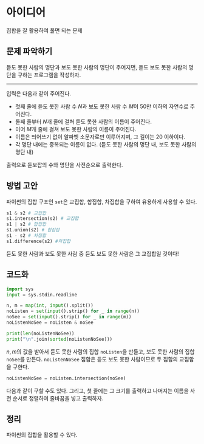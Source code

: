 # 아이디어
집합을 잘 활용하여 풀면 되는 문제

## 문제 파악하기
듣도 못한 사람의 명단과 보도 못한 사람의 명단이 주어지면, 듣도 보도 못한 사람의 명단을 구하는 프로그램을 작성하자.

---

입력은 다음과 같이 주어진다.
- 첫째 줄에 듣도 못한 사람 수 $N$과 보도 못한 사람 수 $M$이 50만 이하의 자연수로 주어진다.
- 둘째 줄부터 $N$개 줄에 걸쳐 듣도 못한 사람의 이름이 주어진다.
- 이어 $M$개 줄에 걸쳐 보도 못한 사람의 이름이 주어진다.
- 이름은 띄어쓰기 없이 알파벳 소문자로만 이루어지며, 그 길이는 20 이하이다.
- 각 명단 내에는 중복되는 이름이 없다. (듣도 못한 사람의 명단 내, 보도 못한 사람의 명단 내)

출력으로 듣보잡의 수와 명단을 사전순으로 출력한다.

## 방법 고안
파이썬의 집합 구조인 `set`은 교집합, 합집합, 차집합을 구하여 유용하게 사용할 수 있다.

```python
s1 & s2 # 교집합
s1.intersection(s2) # 교집합
s1 | s2 # 합집합
s1.union(s2) # 합집합
s1 - s2 # 차집합
s1.difference(s2) #차집합
```

듣도 못한 사람과 보도 못한 사람 중 듣도 보도 못한 사람은 그 교집합일 것이다!

## 코드화
```python
import sys
input = sys.stdin.readline

n, m = map(int, input().split())
noListen = set(input().strip() for _ in range(n))
noSee = set(input().strip() for _ in range(m))
noListenNoSee = noListen & noSee

print(len(noListenNoSee))
print("\n".join(sorted(noListenNoSee)))
```

$n, m$의 값을 받아서 듣도 못한 사람의 집합 `noListen`을 만들고, 보도 못한 사람의 집합 `noSee`를 만든다. `noListenNoSee` 집합은 듣도 보도 못한 사람이므로 두 집합의 교집합을 구한다.

```python
noListenNoSee = noListen.intersection(noSee)
```

다음과 같이 구할 수도 있다. 그리고, 첫 줄에는 그 크기를 출력하고 나머지는 이름을 사전 순서로 정렬하여 줄바꿈을 넣고 출력하자.


## 정리
파이썬의 집합을 활용할 수 있다.

